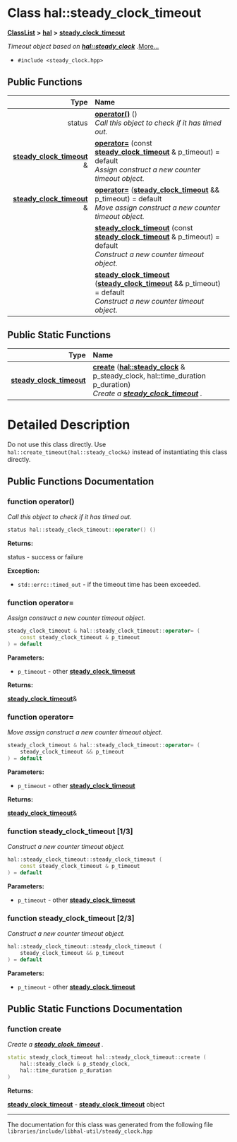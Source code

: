 

# Class hal::steady\_clock\_timeout



[**ClassList**](annotated.md) **>** [**hal**](namespacehal.md) **>** [**steady\_clock\_timeout**](classhal_1_1steady__clock__timeout.md)



_Timeout object based on_ [_**hal::steady\_clock**_](classhal_1_1steady__clock.md) _._[More...](#detailed-description)

* `#include <steady_clock.hpp>`





































## Public Functions

| Type | Name |
| ---: | :--- |
|  status | [**operator()**](#function-operator()) () <br>_Call this object to check if it has timed out._  |
|  [**steady\_clock\_timeout**](classhal_1_1steady__clock__timeout.md) & | [**operator=**](#function-operator) (const [**steady\_clock\_timeout**](classhal_1_1steady__clock__timeout.md) & p\_timeout) = default<br>_Assign construct a new counter timeout object._  |
|  [**steady\_clock\_timeout**](classhal_1_1steady__clock__timeout.md) & | [**operator=**](#function-operator_1) ([**steady\_clock\_timeout**](classhal_1_1steady__clock__timeout.md) && p\_timeout) = default<br>_Move assign construct a new counter timeout object._  |
|   | [**steady\_clock\_timeout**](#function-steady_clock_timeout-13) (const [**steady\_clock\_timeout**](classhal_1_1steady__clock__timeout.md) & p\_timeout) = default<br>_Construct a new counter timeout object._  |
|   | [**steady\_clock\_timeout**](#function-steady_clock_timeout-23) ([**steady\_clock\_timeout**](classhal_1_1steady__clock__timeout.md) && p\_timeout) = default<br>_Construct a new counter timeout object._  |


## Public Static Functions

| Type | Name |
| ---: | :--- |
|  [**steady\_clock\_timeout**](classhal_1_1steady__clock__timeout.md) | [**create**](#function-create) ([**hal::steady\_clock**](classhal_1_1steady__clock.md) & p\_steady\_clock, hal::time\_duration p\_duration) <br>_Create a_ [_**steady\_clock\_timeout**_](classhal_1_1steady__clock__timeout.md) _._ |


























# Detailed Description


Do not use this class directly. Use `hal::create_timeout(hal::steady_clock&)` instead of instantiating this class directly. 


    
## Public Functions Documentation




### function operator() 

_Call this object to check if it has timed out._ 
```C++
status hal::steady_clock_timeout::operator() () 
```





**Returns:**

status - success or failure 




**Exception:**


* `std::errc::timed_out` - if the timeout time has been exceeded. 




        



### function operator= 

_Assign construct a new counter timeout object._ 
```C++
steady_clock_timeout & hal::steady_clock_timeout::operator= (
    const steady_clock_timeout & p_timeout
) = default
```





**Parameters:**


* `p_timeout` - other [**steady\_clock\_timeout**](classhal_1_1steady__clock__timeout.md) 



**Returns:**

[**steady\_clock\_timeout**](classhal_1_1steady__clock__timeout.md)& 





        



### function operator= 

_Move assign construct a new counter timeout object._ 
```C++
steady_clock_timeout & hal::steady_clock_timeout::operator= (
    steady_clock_timeout && p_timeout
) = default
```





**Parameters:**


* `p_timeout` - other [**steady\_clock\_timeout**](classhal_1_1steady__clock__timeout.md) 



**Returns:**

[**steady\_clock\_timeout**](classhal_1_1steady__clock__timeout.md)& 





        



### function steady\_clock\_timeout [1/3]

_Construct a new counter timeout object._ 
```C++
hal::steady_clock_timeout::steady_clock_timeout (
    const steady_clock_timeout & p_timeout
) = default
```





**Parameters:**


* `p_timeout` - other [**steady\_clock\_timeout**](classhal_1_1steady__clock__timeout.md) 




        



### function steady\_clock\_timeout [2/3]

_Construct a new counter timeout object._ 
```C++
hal::steady_clock_timeout::steady_clock_timeout (
    steady_clock_timeout && p_timeout
) = default
```





**Parameters:**


* `p_timeout` - other [**steady\_clock\_timeout**](classhal_1_1steady__clock__timeout.md) 




        
## Public Static Functions Documentation




### function create 

_Create a_ [_**steady\_clock\_timeout**_](classhal_1_1steady__clock__timeout.md) _._
```C++
static steady_clock_timeout hal::steady_clock_timeout::create (
    hal::steady_clock & p_steady_clock,
    hal::time_duration p_duration
) 
```





**Returns:**

[**steady\_clock\_timeout**](classhal_1_1steady__clock__timeout.md) - [**steady\_clock\_timeout**](classhal_1_1steady__clock__timeout.md) object 





        

------------------------------
The documentation for this class was generated from the following file `libraries/include/libhal-util/steady_clock.hpp`

